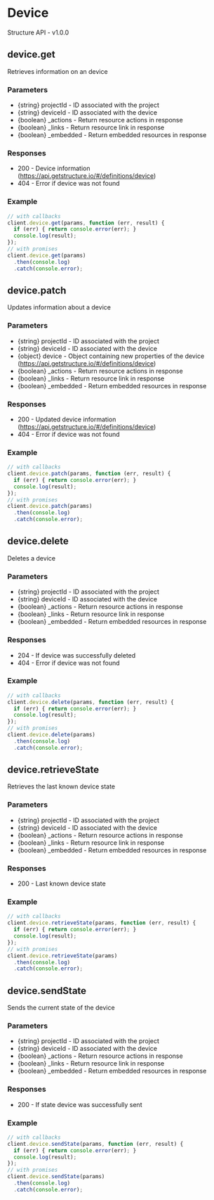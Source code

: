 # Device
Structure API - v1.0.0

## device.get
Retrieves information on an device


### Parameters
- {string} projectId - ID associated with the project 
- {string} deviceId - ID associated with the device 
- {boolean} _actions - Return resource actions in response 
- {boolean} _links - Return resource link in response 
- {boolean} _embedded - Return embedded resources in response 

### Responses
- 200 - Device information (https://api.getstructure.io/#/definitions/device)
- 404 - Error if device was not found 

### Example
```javascript
// with callbacks
client.device.get(params, function (err, result) {
  if (err) { return console.error(err); }
  console.log(result);
});
// with promises
client.device.get(params)
  .then(console.log)
  .catch(console.error);
```
## device.patch
Updates information about a device


### Parameters
- {string} projectId - ID associated with the project 
- {string} deviceId - ID associated with the device 
- {object} device - Object containing new properties of the device (https://api.getstructure.io/#/definitions/device)
- {boolean} _actions - Return resource actions in response 
- {boolean} _links - Return resource link in response 
- {boolean} _embedded - Return embedded resources in response 

### Responses
- 200 - Updated device information (https://api.getstructure.io/#/definitions/device)
- 404 - Error if device was not found 

### Example
```javascript
// with callbacks
client.device.patch(params, function (err, result) {
  if (err) { return console.error(err); }
  console.log(result);
});
// with promises
client.device.patch(params)
  .then(console.log)
  .catch(console.error);
```
## device.delete
Deletes a device


### Parameters
- {string} projectId - ID associated with the project 
- {string} deviceId - ID associated with the device 
- {boolean} _actions - Return resource actions in response 
- {boolean} _links - Return resource link in response 
- {boolean} _embedded - Return embedded resources in response 

### Responses
- 204 - If device was successfully deleted 
- 404 - Error if device was not found 

### Example
```javascript
// with callbacks
client.device.delete(params, function (err, result) {
  if (err) { return console.error(err); }
  console.log(result);
});
// with promises
client.device.delete(params)
  .then(console.log)
  .catch(console.error);
```
## device.retrieveState
Retrieves the last known device state


### Parameters
- {string} projectId - ID associated with the project 
- {string} deviceId - ID associated with the device 
- {boolean} _actions - Return resource actions in response 
- {boolean} _links - Return resource link in response 
- {boolean} _embedded - Return embedded resources in response 

### Responses
- 200 - Last known device state 

### Example
```javascript
// with callbacks
client.device.retrieveState(params, function (err, result) {
  if (err) { return console.error(err); }
  console.log(result);
});
// with promises
client.device.retrieveState(params)
  .then(console.log)
  .catch(console.error);
```
## device.sendState
Sends the current state of the device


### Parameters
- {string} projectId - ID associated with the project 
- {string} deviceId - ID associated with the device 
- {boolean} _actions - Return resource actions in response 
- {boolean} _links - Return resource link in response 
- {boolean} _embedded - Return embedded resources in response 

### Responses
- 200 - If state device was successfully sent 

### Example
```javascript
// with callbacks
client.device.sendState(params, function (err, result) {
  if (err) { return console.error(err); }
  console.log(result);
});
// with promises
client.device.sendState(params)
  .then(console.log)
  .catch(console.error);
```
